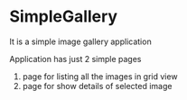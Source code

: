 # SimpleGallery
It is a simple image gallery application

Application has just 2 simple pages
  1. page for listing all the images in grid view
  2. page for show details of selected image

